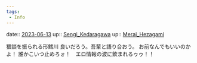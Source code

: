 ```yaml
---
tags:
 - Info
---
```


date:: [2023-06-13](/Daily_Note/2023-06-13.md)
up:: [Sengi_Kedaragawa](../Bar/Novel/Nacaria/Sengi_Kedaragawa.md)
up:: [Merai_Hezagami](../Bar/Novel/Nacaria/Merai_Hezagami.md)

猥談を振られる形鱈川
良いだろう。吾輩と語り合おう。
お前なんでもいいのかよ！
誰かこいつ止めろォ！　エロ情報の波に飲まれるゥゥ！！